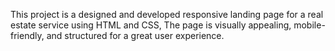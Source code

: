 This project is a designed and developed responsive landing page for a real estate service using HTML and CSS, The page is visually appealing, mobile-friendly, and structured for a great user experience.
